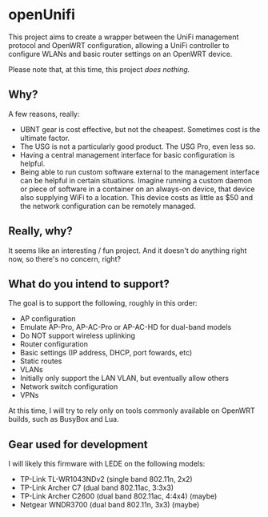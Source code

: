 # openUnifi
This project aims to create a wrapper between the UniFi management protocol and OpenWRT configuration, allowing a UniFi controller to configure WLANs and basic router settings on an OpenWRT device.

Please note that, at this time, this project _does nothing._

## Why?
A few reasons, really:
- UBNT gear is cost effective, but not the cheapest. Sometimes cost is the ultimate factor.
- The USG is not a particularly good product. The USG Pro, even less so.
- Having a central management interface for basic configuration is helpful.
- Being able to run custom software external to the management interface can be helpful in certain situations. Imagine running a custom daemon or piece of software in a container on an always-on device, that device also supplying WiFi to a location. This device costs as little as $50 and the network configuration can be remotely managed.

## Really, why?
It seems like an interesting / fun project. And it doesn't do anything right now, so there's no concern, right?

## What do you intend to support?
The goal is to support the following, roughly in this order:
- AP configuration
 - Emulate AP-Pro, AP-AC-Pro or AP-AC-HD for dual-band models
 - Do NOT support wireless uplinking
- Router configuration
 - Basic settings (IP address, DHCP, port fowards, etc)
 - Static routes
- VLANs
 - Initially only support the LAN VLAN, but eventually allow others
- Network switch configuration
- VPNs

At this time, I will try to rely only on tools commonly available on OpenWRT builds, such as BusyBox and Lua.

## Gear used for development
I will likely this firmware with LEDE on the following models:
- TP-Link TL-WR1043NDv2 (single band 802.11n, 2x2)
- TP-Link Archer C7 (dual band 802.11ac, 3:3x3)
- TP-Link Archer C2600 (dual band 802.11ac, 4:4x4) (maybe)
- Netgear WNDR3700 (dual band 802.11n, 3x3) (maybe)

